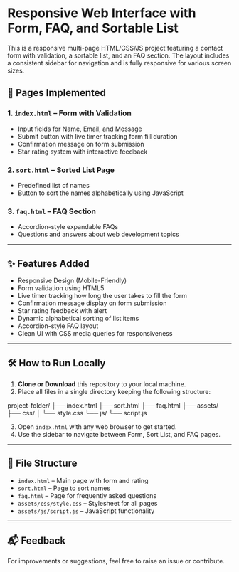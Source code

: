 # Responsive Web Interface with Form, FAQ, and Sortable List

This is a responsive multi-page HTML/CSS/JS project featuring a contact form with validation, a sortable list, and an FAQ section. The layout includes a consistent sidebar for navigation and is fully responsive for various screen sizes.

## 📄 Pages Implemented

### 1. `index.html` – **Form with Validation**
- Input fields for Name, Email, and Message
- Submit button with live timer tracking form fill duration
- Confirmation message on form submission
- Star rating system with interactive feedback

### 2. `sort.html` – **Sorted List Page**
- Predefined list of names
- Button to sort the names alphabetically using JavaScript

### 3. `faq.html` – **FAQ Section**
- Accordion-style expandable FAQs
- Questions and answers about web development topics

---

## ✨ Features Added

-  Responsive Design (Mobile-Friendly)
-  Form validation using HTML5
-  Live timer tracking how long the user takes to fill the form
-  Confirmation message display on form submission
-  Star rating feedback with alert
-  Dynamic alphabetical sorting of list items
-  Accordion-style FAQ layout
-  Clean UI with CSS media queries for responsiveness

---

## 🛠️ How to Run Locally

1. **Clone or Download** this repository to your local machine.
2. Place all files in a single directory keeping the following structure:

project-folder/
├── index.html
├── sort.html
├── faq.html
├── assets/
├── css/
│ └── style.css
└── js/
└── script.js

3. Open `index.html` with any web browser to get started.
4. Use the sidebar to navigate between Form, Sort List, and FAQ pages.

---

## 📁 File Structure

- `index.html` – Main page with form and rating
- `sort.html` – Page to sort names
- `faq.html` – Page for frequently asked questions
- `assets/css/style.css` – Stylesheet for all pages
- `assets/js/script.js` – JavaScript functionality

---

## 📬 Feedback

For improvements or suggestions, feel free to raise an issue or contribute.

